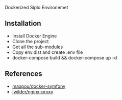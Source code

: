 Dockerized Siplo Environemet

Installation
------------

* Install Docker Engine
* Clone the project
* Get all the sub-modules
* Copy env.dist and create .env file
* docker-compose build && docker-compose up -d

References
----------
* [maxpou/docker-symfony](https://github.com/maxpou/docker-symfony)
* [jwilder/nginx-proxy](https://github.com/jwilder/nginx-proxy)